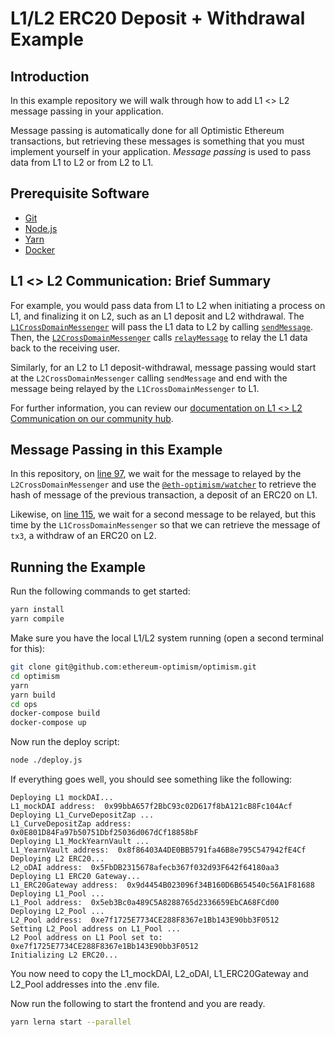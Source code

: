 # L1/L2 ERC20 Deposit + Withdrawal Example

## Introduction

In this example repository we will walk through how to add L1 <> L2 message passing in your application.

Message passing is automatically done for all Optimistic Ethereum transactions, but retrieving these messages is something that you must implement yourself in your application.
_Message passing_ is used to pass data from L1 to L2 or from L2 to L1.

## Prerequisite Software

- [Git](https://git-scm.com/book/en/v2/Getting-Started-Installing-Git)
- [Node.js](https://nodejs.org/en/download/)
- [Yarn](https://classic.yarnpkg.com/en/docs/install#mac-stable)
- [Docker](https://docs.docker.com/engine/install/)

## L1 <> L2 Communication: Brief Summary

For example, you would pass data from L1 to L2 when initiating a process on L1, and finalizing it on L2, such as an L1 deposit and L2 withdrawal.
The [`L1CrossDomainMessenger`](https://github.com/ethereum-optimism/optimism/blob/master/packages/contracts/contracts/optimistic-ethereum/OVM/bridge/messaging/OVM_L1CrossDomainMessenger.sol) will pass the L1 data to L2 by calling [`sendMessage`](https://github.com/ethereum-optimism/optimism/blob/master/packages/contracts/contracts/optimistic-ethereum/OVM/bridge/messaging/Abs_BaseCrossDomainMessenger.sol#L51-L61).
Then, the [`L2CrossDomainMessenger`](https://github.com/ethereum-optimism/optimism/blob/master/packages/contracts/contracts/optimistic-ethereum/OVM/bridge/messaging/OVM_L2CrossDomainMessenger.sol) calls [`relayMessage`](https://github.com/ethereum-optimism/optimism/blob/master/packages/contracts/contracts/optimistic-ethereum/OVM/bridge/messaging/OVM_L1CrossDomainMessenger.sol#L79-L89) to relay the L1 data back to the receiving user.

Similarly, for an L2 to L1 deposit-withdrawal, message passing would start at the `L2CrossDomainMessenger` calling `sendMessage` and end with the message being relayed by the `L1CrossDomainMessenger` to L1.

For further information, you can review our [documentation on L1 <> L2 Communication on our community hub](https://community.optimism.io/docs/developers/integration.html#%E2%98%8E%EF%B8%8F-l1-l2-communication).

## Message Passing in this Example

In this repository, on [line 97](https://github.com/ethereum-optimism/l1-l2-deposit-withdrawal/blob/main/example.js#L97), we wait for the message to relayed by the `L2CrossDomainMessenger` and use the [`@eth-optimism/watcher`](https://www.npmjs.com/package/@eth-optimism/watcher) to retrieve the hash of message of the previous transaction, a deposit of an ERC20 on L1.

Likewise, on [line 115](https://github.com/ethereum-optimism/l1-l2-deposit-withdrawal/blob/main/example.js#L115), we wait for a second message to be relayed, but this time by the `L1CrossDomainMessenger` so that we can retrieve the message of `tx3`, a withdraw of an ERC20 on L2.

## Running the Example

Run the following commands to get started:

```sh
yarn install
yarn compile
```

Make sure you have the local L1/L2 system running (open a second terminal for this):

```sh
git clone git@github.com:ethereum-optimism/optimism.git
cd optimism
yarn
yarn build
cd ops
docker-compose build
docker-compose up
```

Now run the deploy script:

```sh
node ./deploy.js
```

If everything goes well, you should see something like the following:

```text
Deploying L1 mockDAI...
L1_mockDAI address:  0x99bbA657f2BbC93c02D617f8bA121cB8Fc104Acf
Deploying L1_CurveDepositZap ...
L1_CurveDepositZap address:  0x0E801D84Fa97b50751Dbf25036d067dCf18858bF
Deploying L1_MockYearnVault ...
L1_YearnVault address:  0x8f86403A4DE0BB5791fa46B8e795C547942fE4Cf
Deploying L2 ERC20...
L2_oDAI address:  0x5FbDB2315678afecb367f032d93F642f64180aa3
Deploying L1 ERC20 Gateway...
L1_ERC20Gateway address:  0x9d4454B023096f34B160D6B654540c56A1F81688
Deploying L1_Pool ...
L1_Pool address:  0x5eb3Bc0a489C5A8288765d2336659EbCA68FCd00
Deploying L2_Pool ...
L2_Pool address:  0xe7f1725E7734CE288F8367e1Bb143E90bb3F0512
Setting L2_Pool address on L1_Pool ...
L2 Pool address on L1 Pool set to: 0xe7f1725E7734CE288F8367e1Bb143E90bb3F0512
Initializing L2 ERC20...
```

You now need to copy the L1_mockDAI, L2_oDAI, L1_ERC20Gateway and L2_Pool addresses into the .env file.

Now run the following to start the frontend and you are ready.

```sh
yarn lerna start --parallel
```